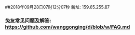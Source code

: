 ##2018年09月28日07时12分07秒 新址: 159.65.255.87
### 兔友常见问题及解答: https://github.com/wanggonging/d/blob/w/FAQ.md
